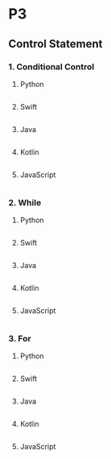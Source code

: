 # P3

## Control Statement
### 1. Conditional Control
1. Python
   ```python
   ```
2. Swift
   ```swift
   ```
3. Java
   ```java
   ```
4. Kotlin
   ```kotlin
   ```
5. JavaScript
   ```javascript
   ```

### 2. While
1. Python
   ```python
   ```
2. Swift
   ```swift
   ```
3. Java
   ```java
   ```
4. Kotlin
   ```kotlin
   ```
5. JavaScript
   ```javascript
   ```

### 3. For
1. Python
   ```python
   ```
2. Swift
   ```swift
   ```
3. Java
   ```java
   ```
4. Kotlin
   ```kotlin
   ```
5. JavaScript
   ```javascript
   ```
   
